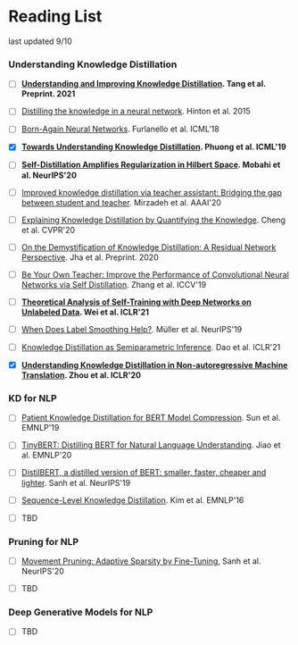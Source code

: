 # Reading List

last updated 9/10



### Understanding Knowledge Distillation

- [ ] **[Understanding and Improving Knowledge Distillation](https://arxiv.org/pdf/2002.03532.pdf). Tang et al. Preprint. 2021**
- [ ] [Distilling the knowledge in a neural network](https://arxiv.org/pdf/1503.02531.pdf). Hinton et al. 2015
- [ ] [Born-Again Neural Networks](https://arxiv.org/pdf/1805.04770.pdf). Furlanello et al. ICML'18
- [x] **[Towards Understanding Knowledge Distillation](https://arxiv.org/pdf/2105.13093.pdf). Phuong et al. ICML'19**
- [ ] **[Self-Distillation Amplifies Regularization in Hilbert Space](https://arxiv.org/pdf/2002.05715.pdf). Mobahi et al. NeurIPS'20**
- [ ] [Improved knowledge distillation via teacher assistant: Bridging the gap between student and teacher](https://arxiv.org/pdf/1902.03393.pdf). Mirzadeh et al. AAAI'20
- [ ] [Explaining Knowledge Distillation by Quantifying the Knowledge](https://openaccess.thecvf.com/content_CVPR_2020/papers/Cheng_Explaining_Knowledge_Distillation_by_Quantifying_the_Knowledge_CVPR_2020_paper.pdf). Cheng et al. CVPR'20
- [ ] [On the Demystification of Knowledge Distillation: A Residual Network Perspective](https://arxiv.org/pdf/2006.16589.pdf). Jha et al. Preprint. 2020
- [ ] [Be Your Own Teacher: Improve the Performance of Convolutional Neural Networks via Self Distillation](https://arxiv.org/pdf/1905.08094.pdf). Zhang et al. ICCV'19
- [ ] **[Theoretical Analysis of Self-Training with Deep Networks on Unlabeled Data](https://arxiv.org/pdf/2010.03622.pdf). Wei et al. ICLR'21**
- [ ] [When Does Label Smoothing Help?](https://papers.nips.cc/paper/2019/file/f1748d6b0fd9d439f71450117eba2725-Paper.pdf). Müller et al. NeurIPS'19
- [ ] [Knowledge Distillation as Semiparametric Inference](https://arxiv.org/pdf/2104.09732.pdf). Dao et al. ICLR'21
- [x] **[Understanding Knowledge Distillation in Non-autoregressive Machine Translation](https://openreview.net/pdf?id=BygFVAEKDH). Zhou et al. ICLR'20**



### KD for NLP

- [ ] [Patient Knowledge Distillation for BERT Model Compression](https://arxiv.org/pdf/1908.09355.pdf). Sun et al. EMNLP'19
- [ ] [TinyBERT: Distilling BERT for Natural Language Understanding](https://arxiv.org/pdf/1909.10351.pdf). Jiao et al. EMNLP'20
- [ ] [DistilBERT, a distilled version of BERT: smaller, faster, cheaper and lighter](https://arxiv.org/pdf/1910.01108.pdf). Sanh et al. NeurIPS'19
- [ ] [Sequence-Level Knowledge Distillation](https://arxiv.org/pdf/1606.07947.pdf). Kim et al. EMNLP'16
- [ ] TBD



### Pruning for NLP

- [ ] [Movement Pruning: Adaptive Sparsity by Fine-Tuning](https://arxiv.org/pdf/2005.07683.pdf), Sanh et al. NeurIPS'20
- [ ] TBD



### Deep Generative Models for NLP

- [ ] TBD





